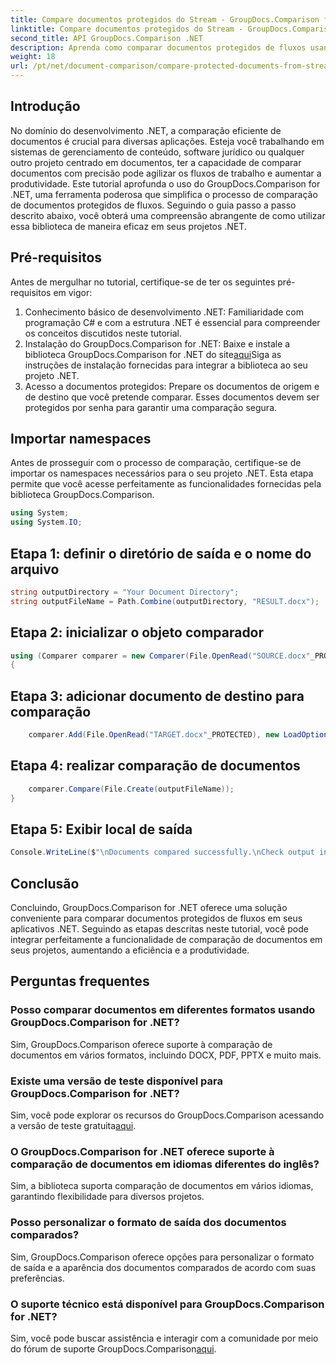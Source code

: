 ```yaml
---
title: Compare documentos protegidos do Stream - GroupDocs.Comparison for .NET
linktitle: Compare documentos protegidos do Stream - GroupDocs.Comparison for .NET
second_title: API GroupDocs.Comparison .NET
description: Aprenda como comparar documentos protegidos de fluxos usando GroupDocs.Comparison for .NET. Simplifique seu processo de comparação de documentos sem esforço.
weight: 18
url: /pt/net/document-comparison/compare-protected-documents-from-stream/
---
```

## Introdução
No domínio do desenvolvimento .NET, a comparação eficiente de documentos é crucial para diversas aplicações. Esteja você trabalhando em sistemas de gerenciamento de conteúdo, software jurídico ou qualquer outro projeto centrado em documentos, ter a capacidade de comparar documentos com precisão pode agilizar os fluxos de trabalho e aumentar a produtividade. Este tutorial aprofunda o uso do GroupDocs.Comparison for .NET, uma ferramenta poderosa que simplifica o processo de comparação de documentos protegidos de fluxos. Seguindo o guia passo a passo descrito abaixo, você obterá uma compreensão abrangente de como utilizar essa biblioteca de maneira eficaz em seus projetos .NET.
## Pré-requisitos
Antes de mergulhar no tutorial, certifique-se de ter os seguintes pré-requisitos em vigor:
1. Conhecimento básico de desenvolvimento .NET: Familiaridade com programação C# e com a estrutura .NET é essencial para compreender os conceitos discutidos neste tutorial.
2.  Instalação do GroupDocs.Comparison for .NET: Baixe e instale a biblioteca GroupDocs.Comparison for .NET do site[aqui](https://releases.groupdocs.com/comparison/net/)Siga as instruções de instalação fornecidas para integrar a biblioteca ao seu projeto .NET.
3. Acesso a documentos protegidos: Prepare os documentos de origem e de destino que você pretende comparar. Esses documentos devem ser protegidos por senha para garantir uma comparação segura.

## Importar namespaces
Antes de prosseguir com o processo de comparação, certifique-se de importar os namespaces necessários para o seu projeto .NET. Esta etapa permite que você acesse perfeitamente as funcionalidades fornecidas pela biblioteca GroupDocs.Comparison.

```csharp
using System;
using System.IO;
```

## Etapa 1: definir o diretório de saída e o nome do arquivo
```csharp
string outputDirectory = "Your Document Directory";
string outputFileName = Path.Combine(outputDirectory, "RESULT.docx");
```
## Etapa 2: inicializar o objeto comparador
```csharp
using (Comparer comparer = new Comparer(File.OpenRead("SOURCE.docx"_PROTECTED), new LoadOptions() { Password = "1234" }))
{
```
## Etapa 3: adicionar documento de destino para comparação
```csharp
    comparer.Add(File.OpenRead("TARGET.docx"_PROTECTED), new LoadOptions() { Password = "5678" });
```
## Etapa 4: realizar comparação de documentos
```csharp
    comparer.Compare(File.Create(outputFileName));
}
```
## Etapa 5: Exibir local de saída
```csharp
Console.WriteLine($"\nDocuments compared successfully.\nCheck output in {Directory.GetCurrentDirectory()}.");
```

## Conclusão
Concluindo, GroupDocs.Comparison for .NET oferece uma solução conveniente para comparar documentos protegidos de fluxos em seus aplicativos .NET. Seguindo as etapas descritas neste tutorial, você pode integrar perfeitamente a funcionalidade de comparação de documentos em seus projetos, aumentando a eficiência e a produtividade.
## Perguntas frequentes
### Posso comparar documentos em diferentes formatos usando GroupDocs.Comparison for .NET?
Sim, GroupDocs.Comparison oferece suporte à comparação de documentos em vários formatos, incluindo DOCX, PDF, PPTX e muito mais.
### Existe uma versão de teste disponível para GroupDocs.Comparison for .NET?
 Sim, você pode explorar os recursos do GroupDocs.Comparison acessando a versão de teste gratuita[aqui](https://releases.groupdocs.com/).
### O GroupDocs.Comparison for .NET oferece suporte à comparação de documentos em idiomas diferentes do inglês?
Sim, a biblioteca suporta comparação de documentos em vários idiomas, garantindo flexibilidade para diversos projetos.
### Posso personalizar o formato de saída dos documentos comparados?
Sim, GroupDocs.Comparison oferece opções para personalizar o formato de saída e a aparência dos documentos comparados de acordo com suas preferências.
### O suporte técnico está disponível para GroupDocs.Comparison for .NET?
 Sim, você pode buscar assistência e interagir com a comunidade por meio do fórum de suporte GroupDocs.Comparison[aqui](https://forum.groupdocs.com/c/comparison/12).